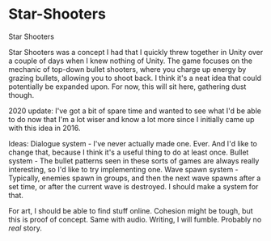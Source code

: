 # Star-Shooters
Star Shooters

Star Shooters was a concept I had that I quickly threw together in Unity over a couple of days when I knew nothing of Unity. The game focuses on the mechanic of top-down bullet shooters, where you charge up energy by grazing bullets, allowing you to shoot back. I think it's a neat idea that could potentially be expanded upon. For now, this will sit here, gathering dust though.

2020 update:
I've got a bit of spare time and wanted to see what I'd be able to do now that I'm a lot wiser and know a lot more since I initially came up with this idea in 2016.

Ideas:
Dialogue system - I've never actually made one. Ever. And I'd like to change that, because I think it's a useful thing to do at least once.
Bullet system - The bullet patterns seen in these sorts of games are always really interesting, so I'd like to try implementing one.
Wave spawn system - Typically, enemies spawn in groups, and then the next wave spawns after a set time, or after the current wave is destroyed. I should make a system for that.

For art, I should be able to find stuff online. Cohesion might be tough, but this is proof of concept.
Same with audio.
Writing, I will fumble. Probably no *real* story.

